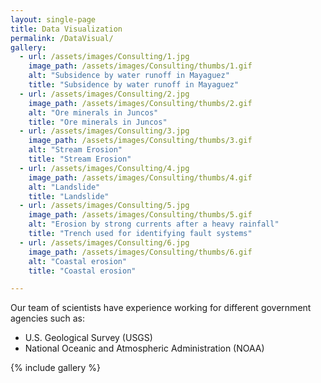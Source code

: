 ```yaml
---
layout: single-page
title: Data Visualization
permalink: /DataVisual/
gallery:
  - url: /assets/images/Consulting/1.jpg
    image_path: /assets/images/Consulting/thumbs/1.gif
    alt: "Subsidence by water runoff in Mayaguez"
    title: "Subsidence by water runoff in Mayaguez"
  - url: /assets/images/Consulting/2.jpg
    image_path: /assets/images/Consulting/thumbs/2.gif
    alt: "Ore minerals in Juncos"
    title: "Ore minerals in Juncos"
  - url: /assets/images/Consulting/3.jpg
    image_path: /assets/images/Consulting/thumbs/3.gif
    alt: "Stream Erosion"
    title: "Stream Erosion"
  - url: /assets/images/Consulting/4.jpg
    image_path: /assets/images/Consulting/thumbs/4.gif
    alt: "Landslide"
    title: "Landslide"
  - url: /assets/images/Consulting/5.jpg
    image_path: /assets/images/Consulting/thumbs/5.gif
    alt: "Erosion by strong currents after a heavy rainfall"
    title: "Trench used for identifying fault systems"
  - url: /assets/images/Consulting/6.jpg
    image_path: /assets/images/Consulting/thumbs/6.gif
    alt: "Coastal erosion"
    title: "Coastal erosion"

---
```

Our team of scientists have experience working for different government agencies such as:
  * U.S. Geological Survey (USGS)
  * National Oceanic and Atmospheric Administration (NOAA)

{% include gallery %}

